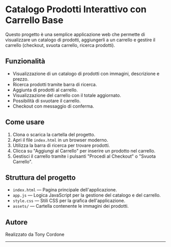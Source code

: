 # Catalogo Prodotti Interattivo con Carrello Base

Questo progetto è una semplice applicazione web che permette di visualizzare un catalogo di prodotti, aggiungerli a un carrello e gestire il carrello (checkout, svuota carrello, ricerca prodotti).

## Funzionalità

- Visualizzazione di un catalogo di prodotti con immagini, descrizione e prezzo.
- Ricerca prodotti tramite barra di ricerca.
- Aggiunta di prodotti al carrello.
- Visualizzazione del carrello con il totale aggiornato.
- Possibilità di svuotare il carrello.
- Checkout con messaggio di conferma.

## Come usare

1. Clona o scarica la cartella del progetto.
2. Apri il file `index.html` in un browser moderno.
3. Utilizza la barra di ricerca per trovare prodotti.
4. Clicca su "Aggiungi al Carrello" per inserire un prodotto nel carrello.
5. Gestisci il carrello tramite i pulsanti "Procedi al Checkout" o "Svuota Carrello".

## Struttura del progetto

- `index.html` — Pagina principale dell'applicazione.
- `app.js` — Logica JavaScript per la gestione del catalogo e del carrello.
- `style.css` — Stili CSS per la grafica dell'applicazione.
- `assets/` — Cartella contenente le immagini dei prodotti.

## Autore

Realizzato da Tony Cordone

---